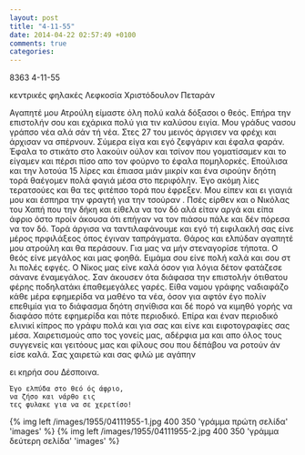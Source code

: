 ```yaml
---
layout: post
title: "4-11-55"
date: 2014-04-22 02:57:49 +0100
comments: true
categories: 
---
```


8363 4-11-55

κεντρικές φηλακές Λεφκοσία Χριστόδουλον Πεταράν

Αγαπητέ μου Ατρούλη είμαστε όλη πολύ καλά δόξασοι ο θεός. Επήρα την επιστολήν σου και εχάρικα πολύ για τιν καλύσου ειγία. Μου γράδυς νασου γράπσο νέα αλά σάν τή νέα. Στες 27 του μεινός άργισεν να φρέχι και άρχισαν να σπέρνουν. Σύμερα είγα και εγό ζεφγάριν και έφαλα φαράν. Έφαλα το στικάτο στο λακούιν ούλον και τσίνον που γοματίσαμεν και το είγαμεν και πέρσι πίσο απο τον φούρνο το έφαλα πομηλορκές. Επούλισα και την λοτούα 15 λίρες και έπιασα μιάν μικρίν και ένα σιρούην δηότη τορά θαέγομεν πολά φαγιά μέσα στο περιφόλην. Έγο ακόμη λίες τερατσούες και θα τες φιτέπσο τορά που έφρεξεν. Μου είπεν και ει γιαγιά μου και έσπηρα την φραγτή για την τσούραν . Πσές είρθεν και ο Νικόλας του Χαπή που την δήκη και είθελα να τον δό αλά είταν αργά και είπα άφριο όστο προίν άκουσα ότι επήγαν να τον πιάσου πάλε και δέν πόρεσα να τον δό. Τορά άργισα να ταντιλαφάνουμε και εγό τή ειφιλακλή σας είνε μέρος πρφιλάξεος όπος έγιναν ταπράγματα. Θάρος και ελπύδαν αγαπητέ μου ατρούλη και θα περάσουν. Για μας να μήν στεναγορίσε τήποτα. Ο θεός είνε μεγάλος και μας φοηθά. Ειμάμα σου είνε πολή καλά και σου στ ́λι πολές εφγές. Ο Νίκος μας είνε καλά όσον για λόγια δέτον φατάζεσε σάνανε έναμεγάλος. Σαν άκουσεν ότα διάφασα την επιστολήν ότιθατου φέρης ποδηλατάκι έπαθεμεγάλες γαρές. Είθα ναμου γράφης ναδιαφάζο κάθε μέρα εφημερίδα να μαθένο τα νέα, όσον για αφτόν έγο πολίν επεθιμία για το διάφασμα δηότη σηνίθισα και δέ πορό να κιμηθό γορής να διαφάσο πότε εφημερίδα και πότε περιοδικό. Επίρα και έναν περιοδικό ελινικί κίπρος πο γράφυ πολά και για σας και είνε και ειφοτογραφίες σας μέσα. Χαιρετισμούς απο τος γονείς μας, αδέρφια μα και απο όλος τους συγγενείς και γειτόους μας και φίλους σου που δέπάβου να ροτούν άν είσε καλά. Σας χαιρετώ και σας φιλώ με αγάπην

 ει κηρήα σου Δέσποινα.

    Έγο ελπύδα στο θεό ός άφριο,
    να ζήσο και νάρθο εις
    τες φυλακε για να σε χερετίσο!


{% img left /images/1955/04111955-1.jpg 400 350 'γράμμα πρώτη σελίδα' 'images' %}
{% img left /images/1955/04111955-2.jpg 400 350 'γράμμα δεύτερη σελίδα' 'images' %}
